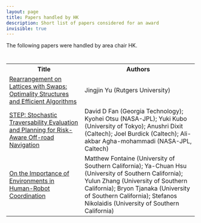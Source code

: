 ```yaml
---
layout: page
title: Papers handled by HK
description: Short list of papers considered for an award
invisible: true
---
```


The following papers were handled by area chair HK.

<table class="table" style="margin-top: 40px;">
<tr><th width="40%">Title</th><th width="60%">Authors</th></tr>

<tr><td><a href="../papers/014/">Rearrangement on Lattices with Swaps: Optimality Structures and Efficient Algorithms</a></td><td>Jingjin Yu (Rutgers University)</td></tr>
<tr><td><a href="../papers/021/">STEP: Stochastic Traversability Evaluation and Planning for Risk-Aware Off-road Navigation</a></td><td>David D Fan (Georgia Technology); Kyohei Otsu (NASA-JPL); Yuki Kubo (University of Tokyo); Anushri Dixit (Caltech); Joel Burdick (Caltech); Ali-akbar Agha-mohammadi (NASA-JPL, Caltech)</td></tr>
<tr><td><a href="../papers/038/">On the Importance of Environments in Human-Robot Coordination</a></td><td>Matthew Fontaine (University of Southern California); Ya-Chuan Hsu (University of Southern California); Yulun Zhang (University of Southern California); Bryon Tjanaka (University of Southern California); Stefanos Nikolaidis (University of Southern California)</td></tr>

</table>

